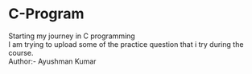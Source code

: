 # C-Program
Starting my journey in C programming<br>
I am trying to upload some of the practice question that i try during the course.<br>
Author:- Ayushman Kumar

